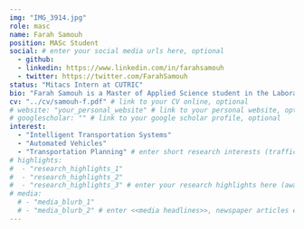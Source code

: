 ```yaml
---
img: "IMG_3914.jpg"
role: masc
name: Farah Samouh
position: MASc Student
social: # enter your social media urls here, optional
  - github:
  - linkedin: https://www.linkedin.com/in/farahsamouh
  - twitter: https://twitter.com/FarahSamouh
status: "Mitacs Intern at CUTRIC"
bio: "Farah Samouh is a Master of Applied Science student in the Laboratory of Innovations in Transportation at Ryerson University supervised by [Dr. Bilal Farooq](../farooq-b). Farah’s research investigates the impact of adapting autonomous technologies on traffic network conditions to accommodate the high increase in demand. By using simulation and optimization her research explores the use of autonomous robots and drones to reduce congestion in the network. Farah graduated with her Bachelor of Science Degree from [The University of Jordan](http://www.ju.edu.jo/home.aspx) in 2017 and began her MASc. in Civil Engineering at Ryerson University later that year" # enter your short bio here (markdown format compatible)
cv: "../cv/samouh-f.pdf" # link to your CV online, optional
# website: "your_personal_website" # link to your personal website, optional
# googlescholar: "" # link to your google scholar profile, optional
interest:
  - "Intelligent Transportation Systems"
  - "Automated Vehicles"
  - "Transportation Planning" # enter short research interests (traffic signal, CAV, etc.), optional
# highlights:
#  - "research_highlights_1"
#  - "research_highlights_2"
#  - "research_highlights_3" # enter your research highlights here (awards, achievements, etc.), optional
# media:
  # - "media_blurb_1"
  # - "media_blurb_2" # enter <<media headlines>>, newspaper articles etc...
---
```


